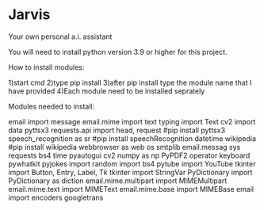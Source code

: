 # Jarvis
Your own personal a.i. assistant

You will need to install python version 3.9 or higher for this project.

How to install modules:

1)start cmd
2)type pip install 
3)after pip install type the module name that I have provided
4)Each module need to be installed seprately

Modules needed to install:

email import message
email.mime import text
typing import Text
cv2 import data
pyttsx3
requests.api import head, request  #pip install pyttsx3
speech_recognition as sr  #pip install speechRecognition
datetime
wikipedia #pip install wikipedia
webbrowser as web
os
smtplib
email.messag
sys
requests
bs4
time
pyautogui
cv2
numpy as np
PyPDF2
operator
keyboard
pywhatkit
pyjokes
import random
import bs4
pytube import YouTube
tkinter import Button, Entry, Label, Tk
tkinter import StringVar
PyDictionary import PyDictionary as diction
email.mime.multipart import MIMEMultipart
email.mime.text import MIMEText
email.mime.base import MIMEBase
email import encoders
googletrans
